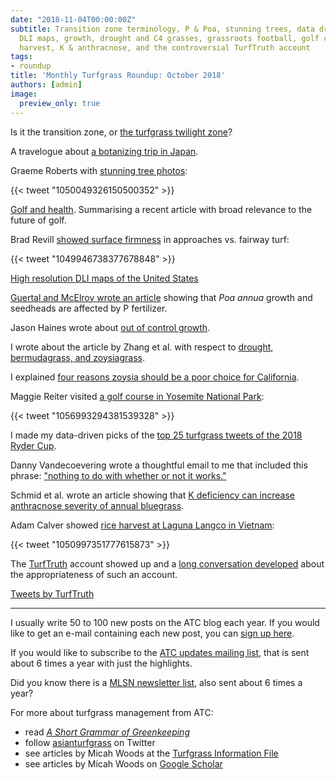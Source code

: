 ```yaml
---
date: "2018-11-04T00:00:00Z"
subtitle: Transition zone terminology, P & Poa, stunning trees, data driven firmness,
  DLI maps, growth, drought and C4 grasses, grassroots football, golf course rice
  harvest, K & anthracnose, and the controversial TurfTruth account
tags:
- roundup
title: 'Monthly Turfgrass Roundup: October 2018'
authors: [admin]
image:
  preview_only: true
---
```


Is it the transition zone, or [the turfgrass twilight zone](https://www.asianturfgrass.com/2018-10-01-turfgrass-twilight-zone/)?

A travelogue about [a botanizing trip in Japan](https://www.asianturfgrass.com/2018-10-10-botanizing-nippon-treasure-links/).

Graeme Roberts with [stunning tree photos](https://twitter.com/GJRobertsTurf/status/1050049326150500352):

{{< tweet "1050049326150500352" >}}

[Golf and health](https://www.asianturfgrass.com/2018-10-11-golf-and-health/). Summarising a recent article with broad relevance to the future of golf.

Brad Revill [showed surface firmness](https://twitter.com/brad_revill/status/1049946738377678848) in approaches vs. fairway turf:

{{< tweet "1049946738377678848" >}}

[High resolution DLI maps of the United States](https://www.asianturfgrass.com/2018-10-14-high-resolution-dli-maps-united-states/)

[Guertal and McElroy wrote an article](https://dl.sciencesocieties.org/publications/aj/articles/0/0/agronj2018.02.0139?highlight=&search-result=1) showing that *Poa annua* growth and seedheads are affected by P fertilizer.

Jason Haines wrote about [out of control growth](http://www.turfhacker.com/2018/10/out-of-control-growth.html).

I wrote about the article by Zhang et al. with respect to [drought, bermudagrass, and zoysiagrass](https://www.asianturfgrass.com/2018-10-15-drought-bermudagrass-zoysiagrass/).

I explained [four reasons zoysia should be a poor choice for California](https://www.asianturfgrass.com/2018-10-15-four-reasons-zoysia-poor-choice-california/).

Maggie Reiter visited [a golf course in Yosemite National Park](https://twitter.com/maggie_reiter/status/1056993294381539328):

{{< tweet "1056993294381539328" >}}

I made my data-driven picks of the [top 25 turfgrass tweets of the 2018 Ryder Cup](https://www.asianturfgrass.com/2018-10-18-top-25-turfgrass-tweets-2018-ryder-cup/).

Danny Vandecoevering wrote a thoughtful email to me that included this phrase: ["nothing to do with whether or not it works."](https://www.asianturfgrass.com/2018-10-21-nothing-to-do-with-whether-or-not-it-works/)

Schmid et al. wrote an article showing that [K deficiency can increase anthracnose severity of annual bluegrass](https://dl.sciencesocieties.org/publications/aj/abstracts/0/0/agronj2018.03.0147?access=0&view=article).

Adam Calver showed [rice harvest at Laguna Langco in Vietnam](https://twitter.com/ACalverGolf/status/1050997351777615873):

{{< tweet "1050997351777615873" >}}

The [TurfTruth](https://www.asianturfgrass.com/2018-10-23-attacked-vigorously-from-every-quarter/) account showed up and a [long conversation developed](https://twitter.com/asianturfgrass/status/1054571472746799105) about the appropriateness of such an account.

<a class="twitter-timeline" href="https://twitter.com/TurfTruth?ref_src=twsrc%5Etfw">Tweets by TurfTruth</a> <script async src="https://platform.twitter.com/widgets.js" charset="utf-8"></script> 

---

I usually write 50 to 100 new posts on the ATC blog each year. If you would like to get an e-mail containing each new post, you can [sign up here](http://www.subscribepage.com/atc_blog_email).

If you would like to subscribe to the [ATC updates mailing list](http://www.subscribepage.com/atcupdate), that is sent about 6 times a year with just the highlights.

Did you know there is a [MLSN newsletter list](http://www.subscribepage.com/mlsn), also sent about 6 times a year?

For more about turfgrass management from ATC:

* read [*A Short Grammar of Greenkeeping*](https://leanpub.com/short_grammar_of_greenkeeping)
* follow [asianturfgrass](https://twitter.com/asianturfgrass) on Twitter
* see articles by Micah Woods at the [Turfgrass Information File](http://tic.lib.msu.edu/tgif/flink?name=Woods,%20Micah)
* see articles by Micah Woods on [Google Scholar](https://scholar.google.com/citations?user=JAlxOXEAAAAJ&hl=en)

